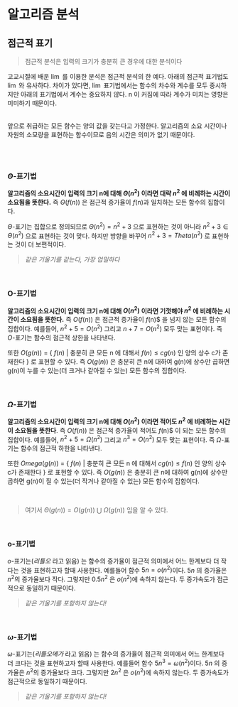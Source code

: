 # 알고리즘 분석

## 점근적 표기 
 > 점근적 분석은 입력의 크기가 충분히 큰 경우에 대한 분석이다 

  고교시절에 배운 $\lim$ 를 이용한 분석은 점근적 분석의 한 예다. 아래의 점근적 표기법도 $\lim$ 와 유사하다. 차이가 있다면, $\lim$ 표기법에서는 함수의 차수와 계수를 모두 중시하지만 아래의 표기법에서 계수는 중요하지 않다. n 이 커짐에 따라 계수가 미치는 영향은 미미하기 때문이다.
  
  \
  앞으로 취급하는 모든 함수는 양의 값을 갖는다고 가정한다. 알고리즘의 소요 시간이나 자원의 소모량을 표현하는 함수이므로 음의 시간은 의미가 없기 때문이다.

<br />
<br />
  
  
### $\Theta$-표기법
 **알고리즘의 소요시간이 입력의 크기 n에 대해 $\Theta(n^2)$ 이라면 대략 $n^2$ 에 비례하는 시간이 소요됨을 뜻한다.** 즉 $\Theta(f(n))$ 은 점근적 증가율이 $f$(n)과 일치하는 모든 함수의 집합이다.

 $\Theta$-표기는 집합으로 정의되므로 $\Theta(n^2) = n^2+3$ 으로 표현하는 것이 아니라 $n^2+3 \in \Theta(n^2)$ 으로 표현하는 것이 맞다. 하지만 방향을 바꾸어 $n^2+3 = Theta(n^2)$ 로 표현하는 것이 더 보편적이다.

  >*같은 기울기를 같는다, 가장 업밀하다*

<br />

### O-표기법
 **알고리즘의 소요시간이 입력의 크기 n에 대해 $O(n^2)$ 이라면 기껏해야 $n^2$ 에 비례하는 시간이 소요됨을 뜻한다.** 즉 $O(f(n))$ 은 점근적 증가율이 $f$(n)$ 을 넘지 않는 모든 함수의 집합이다. 예를들어, $n^2+5 = O(n^2)$ 그리고  $n+7 = O(n^2)$ 모두 맞는 표현이다. 즉 $O$-표기는 함수의 점근적 상한을 나타낸다.

 또한 $O(g(n))$ = { $f(n)$ | 충분히 큰 모든 n 에 대해서 $f(n) \leq cg(n)$ 인 양의 상수 c가 존재한다 }
   로 표현할 수 있다. 즉 $O(g(n))$ 은 충분히 큰 n에 대하여 g(n)에 상수만 곱하면 g(n)이 누를 수 있는(더 크거나 같아질 수 있는) 모든 함수의 집합이다.

<br />

### $\Omega$-표기법
 **알고리즘의 소요시간이 입력의 크기 n에 대해 $O(n^2)$ 이라면 적어도 $n^2$ 에 비례하는 시간이 소요됨을 뜻한다**. 즉 $O(f(n))$ 은 점근적 증가율이 적어도 $f$(n)$ 이 되는 모든 함수의 집합이다. 예를들어, $n^2+5 = \Omega(n^2)$ 그리고  $n^3 = O(n^2)$ 모두 맞는 표현이다. 즉 $\Omega$-표기는 함수의 점근적 하한을 나타낸다.


 또한 $Omega(g(n))$ = { $f(n)$ | 충분히 큰 모든 n 에 대해서 $cg(n) \leq f(n)$ 인 양의 상수 c가 존재한다 }
   로 표현할 수 있다. 즉 $O(g(n))$ 은 충분히 큰 n에 대하여 g(n)에 상수만 곱하면 g(n)이 질 수 있는(더 작거나 같아질 수 있는) 모든 함수의 집합이다.

<br />

 >여기서 $\Theta(g(n)) = O(g(n))$ $\bigcup$  $\Omega(g(n))$ 임을 알 수 있다.

<br />

### o-표기법
 $o$-표기는(*리틀오* 라고 읽음) 는 함수의 증가율이 점근적 의미에서 어느 한계보다 더 작다는 것을 표현하고자 할때 사용한다. 예를들어 함수 $5n=o(n^2)$이다. $5n$ 의 증가율은 $n^2$의 증가율보다 작다. 그렇지만 $0.5n^2$ 은 $o(n^2)$에 속하지 않는다. 두 증가속도가 점근적으로 동일하기 때문이다.
  
  >*같은 기울기를 포함하지 않는다!*

<br />

### $\omega$-표기법
 $\omega$-표기는(*리틀오메가* 라고 읽음) 는 함수의 증가율이 점근적 의미에서 어느 한계보다 더 크다는 것을 표현하고자 할때 사용한다. 예를들어 함수 $5n^3=\omega(n^2)$이다. $5n$ 의 증가율은 $n^2$의 증가율보다 크다. 그렇지만 $2n^2$ 은 $o(n^2)$에 속하지 않는다. 두 증가속도가 점근적으로 동일하기 때문이다.
  
  >*같은 기울기를 포함하지 않는다!*

